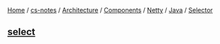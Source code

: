 [Home](https://mengxianbin.github.io) /
[cs-notes](https://mengxianbin.github.io/cs-notes/site) /
[Architecture](https://mengxianbin.github.io/cs-notes/site/Architecture) /
[Components](https://mengxianbin.github.io/cs-notes/site/Architecture/Components) /
[Netty](https://mengxianbin.github.io/cs-notes/site/Architecture/Components/Netty) /
[Java](https://mengxianbin.github.io/cs-notes/site/Architecture/Components/Netty/Java) /
[Selector](https://mengxianbin.github.io/cs-notes/site/Architecture/Components/Netty/Java/Selector)

## [select](https://mengxianbin.github.io/cs-notes/site/Architecture/Components/Netty/Java/Selector/select)
